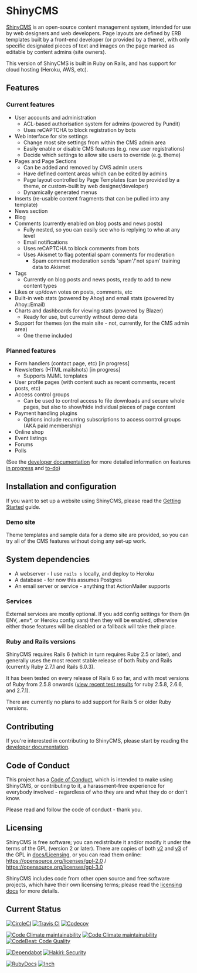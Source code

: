 # ShinyCMS

[ShinyCMS](https://shinycms.org/) is an open-source content management system, intended for use by web designers and web developers. Page layouts are defined by ERB templates built by a front-end developer (or provided by a theme), with only specific designated pieces of text and images on the page marked as editable by content admins (site owners).

This version of ShinyCMS is built in Ruby on Rails, and has support for cloud hosting (Heroku, AWS, etc).


## Features

### Current features

* User accounts and administration
  * ACL-based authorisation system for admins (powered by Pundit)
  * Uses reCAPTCHA to block registration by bots
* Web interface for site settings
  * Change most site settings from within the CMS admin area
  * Easily enable or disable CMS features (e.g. new user registrations)
  * Decide which settings to allow site users to override (e.g. theme)
* Pages and Page Sections
  * Can be added and removed by CMS admin users
  * Have defined content areas which can be edited by admins
  * Page layout controlled by Page Templates (can be provided by a theme,
    or custom-built by web designer/developer)
  * Dynamically generated menus
* Inserts (re-usable content fragments that can be pulled into any template)
* News section
* Blog
* Comments (currently enabled on blog posts and news posts)
  * Fully nested, so you can easily see who is replying to who at any level
  * Email notifications
  * Uses reCAPTCHA to block comments from bots
  * Uses Akismet to flag potential spam comments for moderation
    * Spam comment moderation sends 'spam'/'not spam' training data to Akismet
* Tags
  * Currently on blog posts and news posts, ready to add to new content types
* Likes or up/down votes on posts, comments, etc
* Built-in web stats (powered by Ahoy) and email stats (powered by Ahoy::Email)
* Charts and dashboards for viewing stats (powered by Blazer)
  * Ready for use, but currently without demo data
* Support for themes (on the main site - not, currently, for the CMS admin area)
  * One theme included

### Planned features

* Form handlers (contact page, etc) [in progress]
* Newsletters (HTML mailshots) [in progress]
  * Supports MJML templates
* User profile pages (with content such as recent comments, recent posts, etc)
* Access control groups
  * Can be used to control access to file downloads and secure whole pages,
    but also to show/hide individual pieces of page content
* Payment handling plugins
  * Options include recurring subscriptions to access control groups (AKA paid membership)
* Online shop
* Event listings
* Forums
* Polls

(See the [developer documentation](docs/Developer/index.md) for more detailed information on features [in progress](docs/Developer/in-progress.md) and [to-do](docs/Developer/TODO.md))


## Installation and configuration

If you want to set up a website using ShinyCMS, please read the [Getting Started](docs/Getting-Started.md) guide.

### Demo site

Theme templates and sample data for a demo site are provided, so you can try all of the CMS features without doing any set-up work.


## System dependencies

* A webserver - I use `rails s` locally, and deploy to Heroku
* A database - for now this assumes Postgres
* An email server or service - anything that ActionMailer supports

### Services

External services are mostly optional. If you add config settings for them (in ENV, .env*, or Heroku config vars) then they will be enabled, otherwise either those features will be disabled or a fallback will take their place.

### Ruby and Rails versions

ShinyCMS requires Rails 6 (which in turn requires Ruby 2.5 or later), and generally uses the most recent stable release of both Ruby and Rails (currently Ruby 2.7.1 and Rails 6.0.3).

It has been tested on every release of Rails 6 so far, and with most versions of Ruby from 2.5.8 onwards ([view recent test results][test results] for ruby 2.5.8, 2.6.6, and 2.7.1).

[Test results]: https://travis-ci.com/github/denny/ShinyCMS-ruby/builds/178342603

There are currently no plans to add support for Rails 5 or older Ruby versions.


## Contributing

If you're interested in contributing to ShinyCMS, please start by reading the
[developer documentation](Developers/index.md).


## Code of Conduct

This project has a [Code of Conduct](docs/code-of-conduct.md), which is intended to make using ShinyCMS, or contributing to it, a harassment-free experience for everybody involved - regardless of who they are and what they do or don't know.

Please read and follow the code of conduct - thank you.


## Licensing

ShinyCMS is free software; you can redistribute it and/or modify it under the terms of the GPL (version 2 or later). There are copies of both [v2](docs/Licensing/gnu-gpl-2.0.md) and [v3](docs/Licensing/gnu-gpl-3.0.md) of the GPL in [docs/Licensing](docs/Licensing/index.md), or you can read them online: https://opensource.org/licenses/gpl-2.0 / https://opensource.org/licenses/gpl-3.0

ShinyCMS includes code from other open source and free software projects, which have their own licensing terms; please read the [licensing docs](docs/Licensing/index.md) for more details.


## Current Status

[![CircleCI](https://img.shields.io/circleci/build/github/denny/ShinyCMS-ruby?label=CircleCI&logo=circleci&logoColor=green&style=for-the-badge)](https://circleci.com/gh/denny/ShinyCMS-ruby)
[![Travis CI](https://img.shields.io/travis/com/denny/ShinyCMS-ruby?label=Travis%20CI&logo=travis&logoColor=green&style=for-the-badge)](https://travis-ci.com/denny/ShinyCMS-ruby)
[![Codecov](https://img.shields.io/codecov/c/github/denny/ShinyCMS-ruby?label=Codecov&logo=codecov&logoColor=green&style=for-the-badge)](https://codecov.io/gh/denny/ShinyCMS-ruby)

[![Code Climate maintainability](https://img.shields.io/codeclimate/maintainability-percentage/denny/ShinyCMS-ruby?label=CodeClimate&logo=code-climate&logoColor=green&style=for-the-badge)](https://codeclimate.com/github/denny/ShinyCMS-ruby/maintainability)
[![Code Climate maintainability](https://img.shields.io/codeclimate/maintainability/denny/ShinyCMS-ruby?label=CodeClimate&logo=code-climate&logoColor=green&style=for-the-badge)](https://codeclimate.com/github/denny/ShinyCMS-ruby/maintainability)
[![CodeBeat: Code Quality](https://codebeat.co/badges/97ed8fca-23b4-469e-a7fb-fd3ec7f8e4d5)](https://codebeat.co/projects/github-com-denny-shinycms-ruby-main)

[![Dependabot](https://img.shields.io/static/v1?label=Dependabot&message=enabled&color=green&logo=dependabot&style=for-the-badge)](https://dependabot.com)
[![Hakiri: Security](https://hakiri.io/github/denny/ShinyCMS-ruby/main.svg)](https://hakiri.io/github/denny/ShinyCMS-ruby/main)

[![RubyDocs](https://img.shields.io/static/v1?label=RubyDocs&message=✓&logo=ruby&style=for-the-badge)](https://rubydoc.info/github/denny/ShinyCMS-ruby)
[![Inch](https://inch-ci.org/github/denny/ShinyCMS-ruby.svg)](https://inch-ci.org/github/denny/ShinyCMS-ruby)
